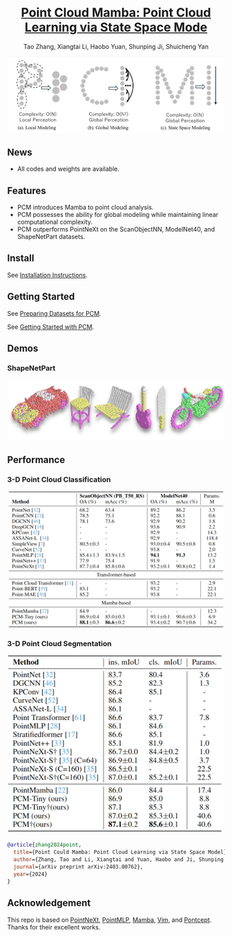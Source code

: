 <div align="center">

# [Point Cloud Mamba: Point Cloud Learning via State Space Mode](https://arxiv.org/abs/2403.00762)
Tao Zhang, Xiangtai Li, Haobo Yuan, Shunping Ji, Shuicheng Yan

<img src="https://github.com/zhang-tao-whu/paper_images/blob/master/pcm/pcm-idea.png" width="800"/>
</div>

## News
- All codes and weights are available.

## Features
- PCM introduces Mamba to point cloud analysis.
- PCM possesses the ability for global modeling while maintaining linear computational complexity.
- PCM outperforms PointNeXt on the ScanObjectNN, ModelNet40, and ShapeNetPart datasets.

## Install 
See [Installation Instructions](INSTALL.md).

## Getting Started
See [Preparing Datasets for PCM](data/README.md).

See [Getting Started with PCM](GETTING_STARTED.md).

## Demos
### ShapeNetPart
<img src="https://github.com/zhang-tao-whu/paper_images/blob/master/pcm/pcm-demo.png" width="800"/>

## Performance
### 3-D Point Cloud Classification
<img src="https://github.com/zhang-tao-whu/paper_images/blob/master/pcm/pcm-exp-1.png" width="600"/>

### 3-D Point Cloud Segmentation
<img src="https://github.com/zhang-tao-whu/paper_images/blob/master/pcm/pcm-exp-2.png" width="500"/>


```BibTeX
@article{zhang2024point,
  title={Point Could Mamba: Point Cloud Learning via State Space Model},
  author={Zhang, Tao and Li, Xiangtai and Yuan, Haobo and Ji, Shunping and Yan, Shuicheng},
  journal={arXiv preprint arXiv:2403.00762},
  year={2024}
}
```

## Acknowledgement

This repo is based on [PointNeXt](https://github.com/guochengqian/PointNeXt), 
[PointMLP](https://github.com/ma-xu/pointMLP-pytorch), [Mamba](https://github.com/state-spaces/mamba),
[Vim](https://github.com/hustvl/Vim), and [Pontcept](https://github.com/Pointcept/Pointcept).
Thanks for their excellent works.
